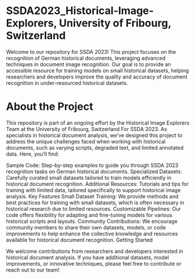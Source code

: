 # SSDA2023_Historical-Image-Explorers, University of Fribourg, Switzerland

Welcome to our repository for SSDA 2023! This project focuses on the recognition of German historical documents, leveraging advanced techniques in document image recognition. Our goal is to provide an accessible resource for training models on small historical datasets, helping researchers and developers improve the quality and accuracy of document recognition in under-resourced historical datasets.

# About the Project
This repository is part of an ongoing effort by the Historical Image Explorers Team at the University of Fribourg, Switzerland For SSDA 2023. As specialists in historical document analysis, we’ve designed this project to address the unique challenges faced when working with historical documents, such as varying scripts, degraded text, and limited annotated data. Here, you’ll find:

Sample Code: Step-by-step examples to guide you through SSDA 2023 recognition tasks on German historical documents.
Specialized Datasets: Carefully curated small datasets tailored to train models efficiently in historical document recognition.
Additional Resources: Tutorials and tips for training with limited data, tailored specifically to support historical image analysis.
Key Features
Small Dataset Training: We provide methods and best practices for training with small datasets, which is often necessary in historical research due to limited resources.
Customizable Pipelines: Our code offers flexibility for adapting and fine-tuning models for various historical scripts and layouts.
Community Contributions: We encourage community members to share their own datasets, models, or code improvements to help enhance the collective knowledge and resources available for historical document recognition.
Getting Started

We welcome contributions from researchers and developers interested in historical document analysis. If you have additional datasets, model improvements, or innovative techniques, please feel free to contribute or reach out to our team!

